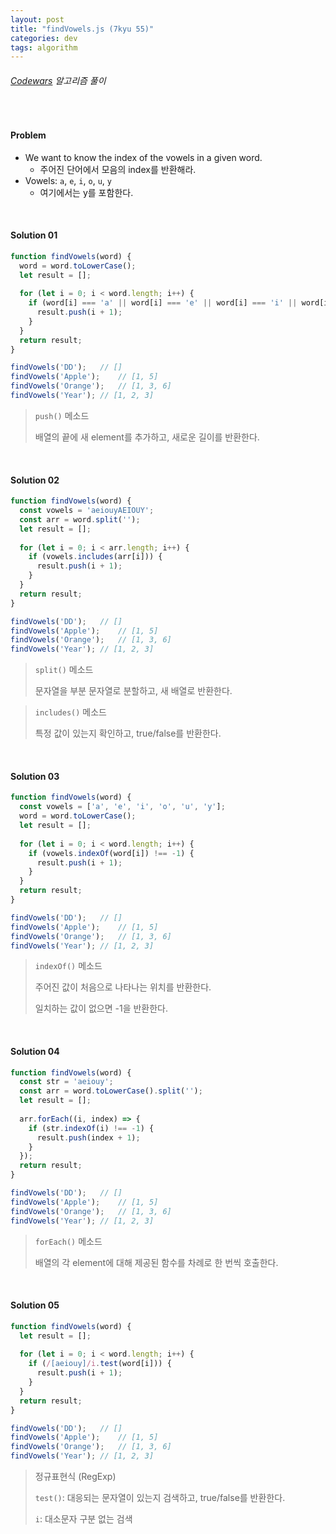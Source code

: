 ```yaml
---
layout: post
title: "findVowels.js (7kyu 55)"
categories: dev
tags: algorithm
---
```


###### [Codewars](https://www.codewars.com) 알고리즘 풀이

<br>

#### Problem

- We want to know the index of the vowels in a given word.
  - 주어진 단어에서 모음의 index를 반환해라.
- Vowels: `a`, `e`, `i`, `o`, `u`, `y`
  - 여기에서는 y를 포함한다.

<br>

#### Solution 01

```js
function findVowels(word) {
  word = word.toLowerCase();
  let result = [];
  
  for (let i = 0; i < word.length; i++) {
    if (word[i] === 'a' || word[i] === 'e' || word[i] === 'i' || word[i] === 'o' || word[i] === 'u' || word[i] === 'y') {
      result.push(i + 1);
    }
  }
  return result;
}

findVowels('DD');	// []
findVowels('Apple');	// [1, 5]
findVowels('Orange');	// [1, 3, 6]
findVowels('Year');	// [1, 2, 3]
```

> `push()` 메소드
>
> 배열의 끝에 새 element를 추가하고, 새로운 길이를 반환한다.

<br>

#### Solution 02

```js
function findVowels(word) {
  const vowels = 'aeiouyAEIOUY';
  const arr = word.split('');
  let result = [];
  
  for (let i = 0; i < arr.length; i++) {
    if (vowels.includes(arr[i])) {
      result.push(i + 1);
    }
  }
  return result;
}

findVowels('DD');	// []
findVowels('Apple');	// [1, 5]
findVowels('Orange');	// [1, 3, 6]
findVowels('Year');	// [1, 2, 3]
```

> `split()` 메소드
>
> 문자열을 부분 문자열로 분할하고, 새 배열로 반환한다.

> `includes()` 메소드
>
> 특정 값이 있는지 확인하고, true/false를 반환한다.

<br>

#### Solution 03

```js
function findVowels(word) {
  const vowels = ['a', 'e', 'i', 'o', 'u', 'y'];
  word = word.toLowerCase();
  let result = [];
  
  for (let i = 0; i < word.length; i++) {
    if (vowels.indexOf(word[i]) !== -1) {
      result.push(i + 1);
    }
  }
  return result;
}

findVowels('DD');	// []
findVowels('Apple');	// [1, 5]
findVowels('Orange');	// [1, 3, 6]
findVowels('Year');	// [1, 2, 3]
```

> `indexOf()` 메소드
>
> 주어진 값이 처음으로 나타나는 위치를 반환한다.
>
> 일치하는 값이 없으면 -1을 반환한다.

<br>

#### Solution 04

```js
function findVowels(word) {
  const str = 'aeiouy';
  const arr = word.toLowerCase().split('');
  let result = [];
  
  arr.forEach((i, index) => {
    if (str.indexOf(i) !== -1) {
      result.push(index + 1);
    }
  });
  return result;
}

findVowels('DD');	// []
findVowels('Apple');	// [1, 5]
findVowels('Orange');	// [1, 3, 6]
findVowels('Year');	// [1, 2, 3]
```

> `forEach()` 메소드
>
> 배열의 각 element에 대해 제공된 함수를 차례로 한 번씩 호출한다.

<br>

#### Solution 05

```js
function findVowels(word) {
  let result = [];
  
  for (let i = 0; i < word.length; i++) {
    if (/[aeiouy]/i.test(word[i])) {
      result.push(i + 1);
    }
  }
  return result;
}

findVowels('DD');	// []
findVowels('Apple');	// [1, 5]
findVowels('Orange');	// [1, 3, 6]
findVowels('Year');	// [1, 2, 3]
```

> 정규표현식 (RegExp)
>
> `test()`: 대응되는 문자열이 있는지 검색하고, true/false를 반환한다.
>
> `i`: 대소문자 구분 없는 검색

<br>